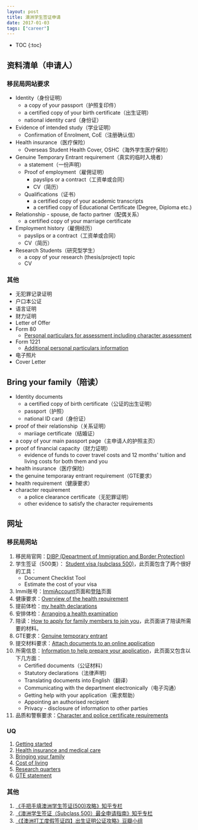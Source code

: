 ```yaml
---
layout: post
title: 澳洲学生签证申请
date: 2017-01-03
tags: ["career"]
---
```


* TOC
{:toc}

## 资料清单（申请人）

### 移民局网站要求

- Iden​tity​（身份证明）
	- a copy of your passport（护照复印件）
	- a certified copy of your birth certificate（出生证明）
	- national identity card（身份证）
- Evidence of intended study（学业证明）
	- Confirmation of Enrolment, CoE（注册确认信）
- Health insurance（医疗保险）
	- Overseas Student Health Cover, OSHC（海外学生医疗保险）
- Genuine Temporary Entrant requirement（真实的临时入境者）
	- a statement（一份声明）
	- Proof of employment（雇佣证明）
		- payslips or a contract（工资单或合同）
		- CV（简历）
	- Qualifications（证书）
		- a certified copy of your academic transcripts
		- a certified copy of Educational Certificate (Degree, Diploma etc.) 
- Relationship - spouse, de facto partner（配偶关系）
	- a certified copy of your marriage certificate
- Employment history（雇佣经历）
	- payslips or a contract（工资单或合同）
	- CV（简历）
- Research Students（研究型学生）
	- a copy of your research (thesis/project) topic
	- CV

### 其他

- 无犯罪记录证明
- 户口本公证
- 语言证明
- 财力证明
- Letter of Offer
- Form 80
	- [Personal particulars for assessment including character assessment](https://www.border.gov.au/Forms/Documents/80.pdf)
- Form 1221
	- [Additional personal particulars information](https://www.border.gov.au/FormsAndDocuments/Documents/1221.pdf)
- 电子照片
- Cover Letter

## Bring your family（陪读）

- Identity documents
	- a certified copy of birth certificate（公证的出生证明）
	- passport（护照）
	- national ID card（身份证）
- proof of their relationship（关系证明）
	- mariiage certificate（结婚证）
- a copy of your main passport page（主申请人的护照主页）
- proof of financial capacity（财力证明）
	- evidence of funds to cover travel costs and 12 months' tuition and living costs for both them and you
- health insurance（医疗保险）
- the genuine temporaray entrant requirement（GTE要求）
- health requirement（健康要求）
- character requirement
	- a police clearance certificate（无犯罪证明）
	- other evidence to satisfy the character requirements

## 网址

### 移民局网站

1. 移民局官网：[DIBP (Department of Immigration and Border Protection)](http://www.border.gov.au/)
2. 学生签证（500类）：	[Student visa (subclass 500)](http://www.border.gov.au/Trav/Visa-1/500-)，此页面包含了两个很好的工具：
	- Document Checklist Tool
	- Estimate the cost of your visa
3. Immi账号：[ImmiAccount](http://www.border.gov.au/Trav/Visa/Immi)页面和[登陆](https://online.immi.gov.au/lusc/login)页面
4. 健康要求：[Overview of the health requirement](http://www.border.gov.au/Trav/Visa/Heal/overview-of-the-health-requirement)
5. 提前体检：[my health declarations](http://www.border.gov.au/Trav/Visa/Heal/meeting-the-health-requirement/health-examinations/my-health-declarations)
6. 安排体检：[Arranging a health examination](http://www.border.gov.au/Trav/Visa/Heal/meeting-the-health-requirement/arranging-a-health-examination)
7. 陪读：[How to apply for family members to join you](http://www.border.gov.au/Trav/Stud/Brin)，此页面讲了陪读所需要的材料。
8. GTE要求：[Genuine temporary entrant](https://www.border.gov.au/Trav/Stud/More/Genuine-Temporary-Entrant)
9. 提交材料要求：[Attach documents to an online application](https://www.border.gov.au/Trav/Visa/Atta)
10. 所需信息：[Information to help prepare your application](https://www.border.gov.au/Trav/Visa/Info)，此页面又包含以下几方面：
	- Certified documents（公证材料）
	- Statutory declarations（法律声明）
	- Translating documents into English（翻译）
	- Communicating with the department electronically（电子沟通）
	- Getting help with your application（需求帮助）
	- Appointing an authorised recipient
	- Privacy - disclosure of information to other parties
11. 品质和警察要求：[Character and police certificate requirements](http://www.border.gov.au/Trav/Visa/Char)

### UQ

1. [Getting started](https://graduate-school.uq.edu.au/getting-started)
1. [Health insurance and medical care](https://future-students.uq.edu.au/international/health-insurance)
2. [Bringing your family](https://future-students.uq.edu.au/international/bringing-your-family)
3. [Cost of living](https://future-students.uq.edu.au/international/cost-living)
4. [Research quarters](https://graduate-school.uq.edu.au/research-quarters)
5. [GTE statement](https://future-students.uq.edu.au/files/3234/UQ_GTE_Statement_of_Purpose.pdf)


### 其他

1. [《手把手填澳洲学生签证(500)攻略》知乎专栏](https://zhuanlan.zhihu.com/p/22212766)
2. [《澳洲学生签证（Subclass 500）最全申请指南》知乎专栏](https://zhuanlan.zhihu.com/p/23656583)
3. [《【澳洲打工度假签证四】出生证明公证攻略》豆瓣小组](https://www.douban.com/group/topic/71347342/)